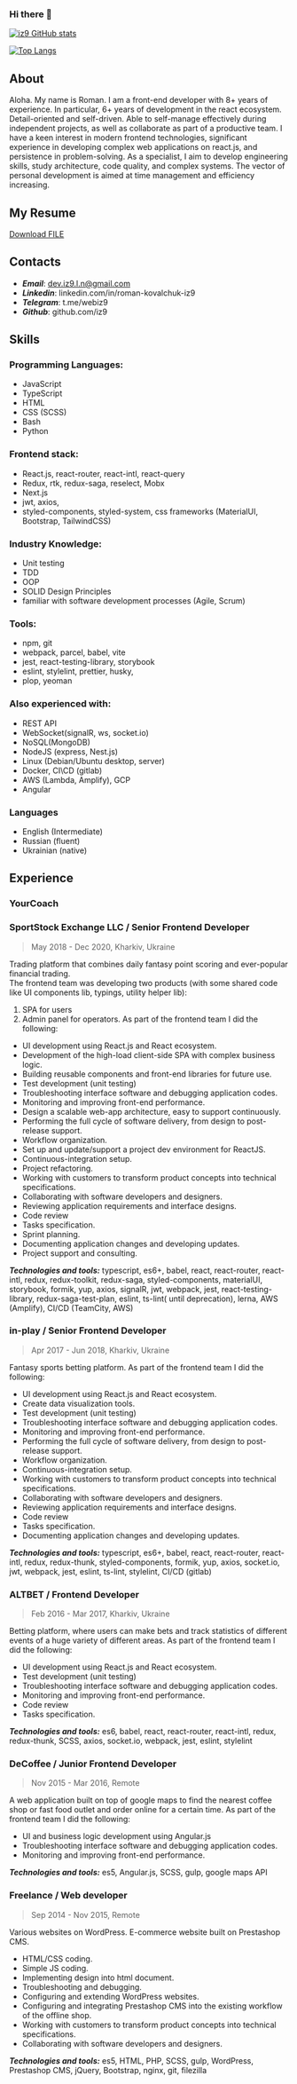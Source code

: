 ### Hi there 👋

<!--
**iz9/iz9** is a ✨ _special_ ✨ repository because its `README.md` (this file) appears on your GitHub profile.

Here are some ideas to get you started:

- 🔭 I’m currently working on ...
- 🌱 I’m currently learning ...
- 👯 I’m looking to collaborate on ...
- 🤔 I’m looking for help with ...
- 💬 Ask me about ...
- 📫 How to reach me: ...
- 😄 Pronouns: ...
- ⚡ Fun fact: ...
-->

[![iz9 GitHub stats](https://github-readme-stats.vercel.app/api?username=iz9&count_private=true&show_icons=true&hide=stars&include_all_commits)](https://github.com/anuraghazra/github-readme-stats)

[![Top Langs](https://github-readme-stats.vercel.app/api/top-langs/?username=anuraghazra&layout=compact)](https://github.com/anuraghazra/github-readme-stats)

## About
Aloha. My name is Roman. I am a  front-end developer with 8+ years of experience.
In particular, 6+ years of development in the react ecosystem.
Detail-oriented and self-driven.  Able to self-manage effectively during independent projects, as well as collaborate as part of a productive team.
I have a keen interest in modern frontend technologies, significant experience in developing complex web applications on react.js, and persistence in problem-solving.
As a specialist, I aim to develop engineering skills, study architecture, code quality, and complex systems.
The vector of personal development is aimed at time management and efficiency increasing.

## My Resume
<a id="raw-url" href="https://raw.githubusercontent.com/iz9/iz9/master/CV.pdf">Download FILE</a>

## Contacts
- ***Email***: dev.iz9.l.n@gmail.com
- ***Linkedin***: linkedin.com/in/roman-kovalchuk-iz9
- ***Telegram***: t.me/webiz9
- ***Github***: github.com/iz9

## Skills
### Programming Languages:  
- JavaScript
- TypeScript
- HTML
- CSS (SCSS)
- Bash
- Python


### Frontend stack:
- React.js, react-router, react-intl, react-query
- Redux, rtk, redux-saga,  reselect, Mobx
- Next.js
- jwt,  axios,
- styled-components, styled-system, css frameworks (MaterialUI, Bootstrap, TailwindCSS)

### Industry Knowledge: 
- Unit testing
- TDD
- OOP
- SOLID Design Principles
- familiar with software development processes (Agile, Scrum)

### Tools:  
- npm, git
- webpack, parcel, babel, vite
- jest, react-testing-library, storybook
- eslint, stylelint, prettier, husky,
- plop, yeoman

### Also experienced with: 
- REST API
- WebSocket(signalR, ws, socket.io)
- NoSQL(MongoDB)
- NodeJS (express, Nest.js)
- Linux (Debian/Ubuntu desktop, server)
- Docker, CI\CD (gitlab)
- AWS (Lambda, Amplify), GCP
- Angular

### Languages
- English (Intermediate)
- Russian (fluent)
- Ukrainian (native)

## Experience

### YourCoach


### SportStock Exchange LLC / Senior Frontend Developer
> May 2018 - Dec 2020,  Kharkiv, Ukraine 

Trading platform that combines daily fantasy point scoring and ever-popular financial trading.   
The frontend team was developing two products (with some shared code like UI components lib, typings, utility helper lib):
1. SPA for users
2. Admin panel for operators.
As part of the frontend team I did the following:
- UI development using React.js and React ecosystem.
- Development of the high-load client-side SPA with complex business logic.
- Building reusable components and front-end libraries for future use.
- Test development (unit testing)
- Troubleshooting interface software and debugging application codes.
- Monitoring and improving front-end performance.
- Design a scalable web-app architecture, easy to support continuously.
- Performing the full cycle of software delivery, from design to post-release support.
- Workflow organization.
- Set up and update/support a project dev environment for ReactJS.
- Continuous-integration setup.
- Project refactoring.
- Working with customers to transform product concepts into technical specifications.
- Collaborating with software developers and designers.
- Reviewing application requirements and interface designs.
- Code review
- Tasks specification.
- Sprint planning.
- Documenting application changes and developing updates.
- Project support and consulting.

***Technologies and tools:*** typescript, es6+, babel,  react, react-router, react-intl,  redux, redux-toolkit, redux-saga, styled-components, materialUI, storybook,  formik, yup,  axios, signalR, jwt,  webpack, jest, react-testing-library, redux-saga-test-plan,  eslint, ts-lint( until deprecation), lerna, AWS (Amplify), CI/CD (TeamCity, AWS)

### in-play / Senior Frontend Developer
>Apr 2017 - Jun 2018,  Kharkiv, Ukraine

Fantasy sports betting platform.
As part of the frontend team I did the following:
- UI development using React.js and React ecosystem.
- Create data visualization tools.
- Test development (unit testing)
- Troubleshooting interface software and debugging application codes.
- Monitoring and improving front-end performance.
- Performing the full cycle of software delivery, from design to post-release support.
- Workflow organization.
- Continuous-integration setup.
- Working with customers to transform product concepts into technical specifications.
- Collaborating with software developers and designers.
- Reviewing application requirements and interface designs.
- Code review
- Tasks specification.
- Documenting application changes and developing updates.
 
***Technologies and tools:*** typescript, es6+, babel,  react, react-router, react-intl,  redux, redux-thunk,  styled-components,  formik, yup,  axios, socket.io, jwt,  webpack, jest, eslint, ts-lint, stylelint,  CI/CD (gitlab)

### ALTBET / Frontend Developer
> Feb 2016 - Mar 2017,  Kharkiv, Ukraine
> 
Betting platform, where users can make bets and track statistics of different events of a huge variety of different areas.
As part of the frontend team I did the following:
- UI development using React.js and React ecosystem.
- Test development (unit testing)
- Troubleshooting interface software and debugging application codes.
- Monitoring and improving front-end performance.
- Code review
- Tasks specification.

***Technologies and tools:*** es6, babel,  react, react-router, react-intl,  redux, redux-thunk,  SCSS,  axios,  socket.io,  webpack, jest, eslint,  stylelint

### DeCoffee  /  Junior Frontend Developer
> Nov  2015 - Mar 2016,  Remote

A web application built on top of google maps to find the nearest coffee shop or fast food outlet and order online for a certain time.
As part of the frontend team I did the following:
- UI and business logic development using Angular.js
- Troubleshooting interface software and debugging application codes.
- Monitoring and improving front-end performance.

***Technologies and tools:*** es5, Angular.js, SCSS,  gulp, google maps API

### Freelance  / Web developer
>Sep  2014 - Nov  2015,  Remote

Various websites on WordPress.
E-commerce website built on Prestashop CMS.

- HTML/CSS coding.
- Simple JS coding.
- Implementing design into html document.
- Troubleshooting and debugging.
- Configuring and extending WordPress websites.
- Configuring and integrating Prestashop CMS into the existing workflow of the offline shop.
- Working with customers to transform product concepts into technical specifications.
- Collaborating with software developers and designers.

***Technologies and tools:*** es5,  HTML, PHP,  SCSS, gulp, WordPress, Prestashop CMS, jQuery, Bootstrap, nginx, git, filezilla






